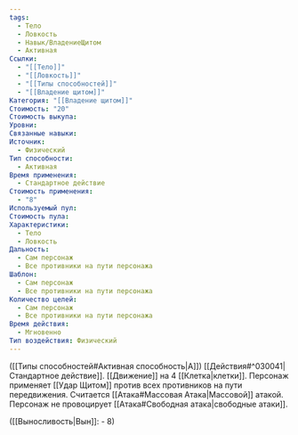 ```yaml
---
tags:
  - Тело
  - Ловкость
  - Навык/ВладениеЩитом
  - Активная
Ссылки:
  - "[[Тело]]"
  - "[[Ловкость]]"
  - "[[Типы способностей]]"
  - "[[Владение щитом]]"
Категория: "[[Владение щитом]]"
Стоимость: "20"
Стоимость выкупа: 
Уровни: 
Связанные навыки: 
Источник:
  - Физический
Тип способности:
  - Активная
Время применения:
  - Стандартное действие
Стоимость применения:
  - "8"
Используемый пул: 
Стоимость пула: 
Характеристики:
  - Тело
  - Ловкость
Дальность:
  - Сам персонаж
  - Все противники на пути персонажа
Шаблон:
  - Сам персонаж
  - Все противники на пути персонажа
Количество целей:
  - Сам персонаж
  - Все противники на пути персонажа
Время действия:
  - Мгновенно
Тип воздействия: Физический
---
```

([[Типы способностей#Активная способность|А]]) [[Действия#^030041|Стандартное действие]]. [[Движение]] на 4 [[Клетка|клетки]]. Персонаж применяет [[Удар Щитом]] против всех противников на пути передвижения. Считается [[Атака#Массовая Атака|Массовой]] атакой. Персонаж не провоцирует [[Атака#Свободная атака|свободные атаки]].

([[Выносливость|Вын]]: - 8)
